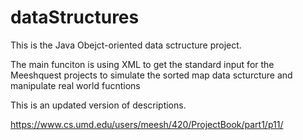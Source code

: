# dataStructures

This is the Java Obejct-oriented data sctructure project. 

The main funciton is using XML to get the standard input for the Meeshquest projects to simulate the sorted map data scturcture and manipulate real world fucntions 

This is an updated version of descriptions. 

https://www.cs.umd.edu/users/meesh/420/ProjectBook/part1/p11/

